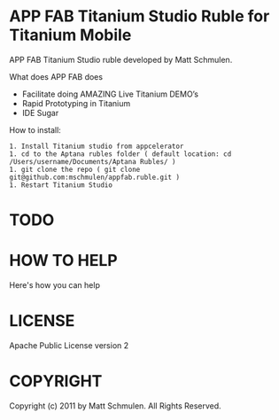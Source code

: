 APP FAB Titanium Studio Ruble for Titanium Mobile
==========================================

APP FAB Titanium Studio ruble developed by Matt Schmulen.

What does APP FAB does

- Facilitate doing AMAZING Live Titanium DEMO’s
- Rapid Prototyping in Titanium
- IDE Sugar

How to install:

~~~
1. Install Titanium studio from appcelerator
1. cd to the Aptana rubles folder ( default location: cd /Users/username/Documents/Aptana Rubles/ )
1. git clone the repo ( git clone git@github.com:mschmulen/appfab.ruble.git )
1. Restart Titanium Studio

~~~

TODO
===


HOW TO HELP
==========

Here's how you can help


LICENSE
=======
Apache Public License version 2


COPYRIGHT
=========
Copyright (c) 2011 by Matt Schmulen. All Rights Reserved.
